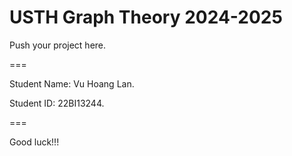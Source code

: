 # USTH Graph Theory 2024-2025

Push your project here.

===

Student Name: Vu Hoang Lan.

Student ID: 22BI13244.

===

Good luck!!!
